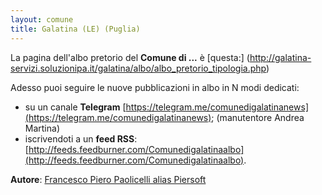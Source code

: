 ```yaml
---
layout: comune
title: Galatina (LE) (Puglia)
---
```


La pagina dell'albo pretorio del **Comune di ...** è [questa:] (http://galatina-servizi.soluzionipa.it/galatina/albo/albo_pretorio_tipologia.php)

Adesso puoi seguire le nuove pubblicazioni in albo in N modi dedicati:


* su un canale **Telegram** [https://telegram.me/comunedigalatinanews](https://telegram.me/comunedigalatinanews); (manutentore Andrea Martina)
* iscrivendoti a un **feed RSS**: [http://feeds.feedburner.com/Comunedigalatinaalbo](http://feeds.feedburner.com/Comunedigalatinaalbo).

**Autore**: [Francesco Piero Paolicelli alias Piersoft](https://twitter.com/Piersoft)
